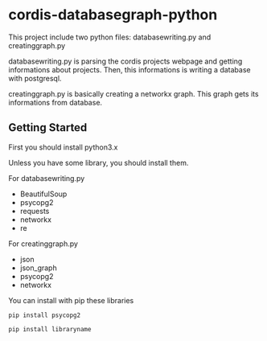 # cordis-databasegraph-python
This project include two python files: databasewriting.py and creatinggraph.py

databasewriting.py is parsing the cordis projects webpage and getting informations about projects. Then, this informations is writing a database with postgresql.

creatinggraph.py is basically creating a networkx graph. This graph gets its informations from database.

## Getting Started
First you should install python3.x

Unless you have some library, you should install them.

For databasewriting.py

- BeautifulSoup
- psycopg2
- requests
- networkx
- re

For creatinggraph.py

- json
- json_graph
- psycopg2
- networkx

You can install with pip these libraries 

```
pip install psycopg2
```

```
pip install libraryname
```
